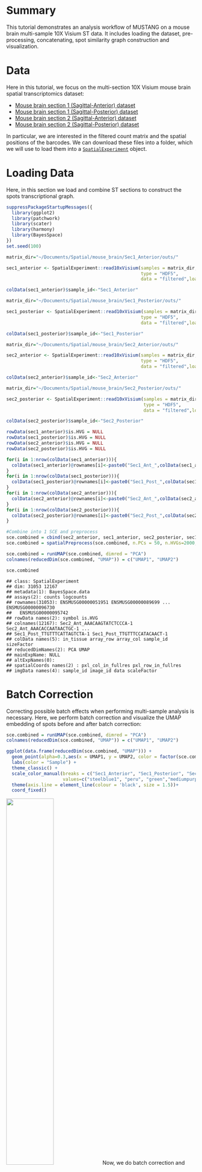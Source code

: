 # Summary

This tutorial demonstrates an analysis workflow of MUSTANG on a mouse brain multi-sample 10X Visium ST data.
It includes loading the dataset, pre-processing, concatenating, spot similarity graph construction and visualization. 

# Data

Here in this tutorial, we focus on the multi-section 10X Visium mouse brain spatial transcriptomics dataset:

- [Mouse brain section 1 (Sagittal-Anterior)
dataset](https://www.10xgenomics.com/resources/datasets/mouse-brain-serial-section-1-sagittal-anterior-1-standard-1-0-0)
- [Mouse brain section 1 (Sagittal-Posterior)
dataset](https://www.10xgenomics.com/resources/datasets/mouse-brain-serial-section-1-sagittal-posterior-1-standard-1-0-0)
- [Mouse brain section 2 (Sagittal-Anterior)
dataset](https://www.10xgenomics.com/resources/datasets/mouse-brain-serial-section-2-sagittal-anterior-1-standard-1-0-0)
- [Mouse brain section 2 (Sagittal-Posterior)
dataset](https://www.10xgenomics.com/resources/datasets/mouse-brain-serial-section-2-sagittal-posterior-1-standard-1-0-0)


In particular, we are interested in the filtered count matrix and the
spatial positions of the barcodes. We can download these files into a
folder, which we will use to load them into a
[`SpatialExperiment`](https://bioconductor.org/packages/release/bioc/html/SpatialExperiment.html)
object.

# Loading Data

Here, in this section we load and combine ST sections to construct the spots transcriptional graph.

``` r
suppressPackageStartupMessages({
  library(ggplot2)
  library(patchwork)
  library(scater)
  library(harmony)
  library(BayesSpace)
})
set.seed(100)

matrix_dir="~/Documents/Spatial/mouse_brain/Sec1_Anterior/outs/"

sec1_anterior <- SpatialExperiment::read10xVisium(samples = matrix_dir,
                                                  type = "HDF5",
                                                  data = "filtered",load = T)

colData(sec1_anterior)$sample_id<-"Sec1_Anterior"

matrix_dir="~/Documents/Spatial/mouse_brain/Sec1_Posterior/outs/"

sec1_posterior <- SpatialExperiment::read10xVisium(samples = matrix_dir,
                                                  type = "HDF5",
                                                  data = "filtered",load = T)

colData(sec1_posterior)$sample_id<-"Sec1_Posterior"

matrix_dir="~/Documents/Spatial/mouse_brain/Sec2_Anterior/outs/"

sec2_anterior <- SpatialExperiment::read10xVisium(samples = matrix_dir,
                                                  type = "HDF5",
                                                  data = "filtered",load = T)

colData(sec2_anterior)$sample_id<-"Sec2_Anterior"

matrix_dir="~/Documents/Spatial/mouse_brain/Sec2_Posterior/outs/"

sec2_posterior <- SpatialExperiment::read10xVisium(samples = matrix_dir,
                                                   type = "HDF5",
                                                   data = "filtered",load = T)

colData(sec2_posterior)$sample_id<-"Sec2_Posterior"

rowData(sec1_anterior)$is.HVG = NULL 
rowData(sec1_posterior)$is.HVG = NULL 
rowData(sec2_anterior)$is.HVG = NULL 
rowData(sec2_posterior)$is.HVG = NULL 

for(i in 1:nrow(colData(sec1_anterior))){
  colData(sec1_anterior)@rownames[i]<-paste0("Sec1_Ant_",colData(sec1_anterior)@rownames[i])
}
for(i in 1:nrow(colData(sec1_posterior))){
  colData(sec1_posterior)@rownames[i]<-paste0("Sec1_Post_",colData(sec1_posterior)@rownames[i])
}
for(i in 1:nrow(colData(sec2_anterior))){
  colData(sec2_anterior)@rownames[i]<-paste0("Sec2_Ant_",colData(sec2_anterior)@rownames[i])
}
for(i in 1:nrow(colData(sec2_posterior))){
  colData(sec2_posterior)@rownames[i]<-paste0("Sec2_Post_",colData(sec2_posterior)@rownames[i])
}

#Combine into 1 SCE and preprocess
sce.combined = cbind(sec2_anterior, sec1_anterior, sec2_posterior, sec1_posterior, deparse.level = 1)
sce.combined = spatialPreprocess(sce.combined, n.PCs = 50, n.HVGs=2000,assay.type="logcounts") #lognormalize, PCA

sce.combined = runUMAP(sce.combined, dimred = "PCA")
colnames(reducedDim(sce.combined, "UMAP")) = c("UMAP1", "UMAP2")

sce.combined

```


    ## class: SpatialExperiment 
    ## dim: 31053 12167  
    ## metadata(1): BayesSpace.data
    ## assays(2): counts logcounts
    ## rownames(31053): ENSMUSG00000051951 ENSMUSG00000089699 ... ENSMUSG00000096730
    ##   ENSMUSG00000095742
    ## rowData names(2): symbol is.HVG
    ## colnames(12167): Sec2_Ant_AAACAAGTATCTCCCA-1 Sec2_Ant_AAACACCAATAACTGC-1 ...
    ## Sec1_Post_TTGTTTCATTAGTCTA-1 Sec1_Post_TTGTTTCCATACAACT-1
    ## colData names(5): in_tissue array_row array_col sample_id sizeFactor
    ## reducedDimNames(2): PCA UMAP
    ## mainExpName: NULL
    ## altExpNames(0):
    ## spatialCoords names(2) : pxl_col_in_fullres pxl_row_in_fullres
    ## imgData names(4): sample_id image_id data scaleFactor

   
# Batch Correction
Correcting possible batch effects when performing multi-sample analysis is necessary. Here, we perform batch correction and visualize the UMAP embedding of spots before and after batch correction:


``` r
sce.combined = runUMAP(sce.combined, dimred = "PCA")
colnames(reducedDim(sce.combined, "UMAP")) = c("UMAP1", "UMAP2")

ggplot(data.frame(reducedDim(sce.combined, "UMAP"))) +
  geom_point(alpha=0.3,aes(x = UMAP1, y = UMAP2, color = factor(sce.combined$sample_id)),size=0.7) +
  labs(color = "Sample") +
  theme_classic() +
  scale_color_manual(breaks = c("Sec1_Anterior", "Sec1_Posterior", "Sec2_Anterior","Sec2_Posterior"),
                     values=c("steelblue1", "peru", "green","mediumpurple"))+
  theme(axis.line = element_line(colour = 'black', size = 1.5))+
  coord_fixed()

```
<img src="https://github.com/namini94/MUSTANG/blob/main/Miscel/Mouse_Brain_Markdown_Figs/MB_NoBatch.png" width="50%" height="50%">
Now, we do batch correction and visualize the umap embedding again:

``` r
colData(sce.combined)$sample_id<-as.factor(colData(sce.combined)$sample_id)

sce.combined = RunHarmony(sce.combined, c("sample_id"), verbose = T)
sce.combined = runUMAP(sce.combined, dimred = "HARMONY", name = "UMAP.HARMONY")
colnames(reducedDim(sce.combined, "UMAP.HARMONY")) = c("UMAP1", "UMAP2")

ggplot(data.frame(reducedDim(sce.combined, "UMAP.HARMONY"))) +
  geom_point(alpha=0.3,aes(x = UMAP1, y = UMAP2, color = factor(sce.combined$sample_id)),size=0.7) +
  labs(color = "Sample") +
  theme_classic()+
  scale_color_manual(breaks = c("Sec1_Anterior", "Sec1_Posterior", "Sec2_Anterior","Sec2_Posterior"),
                     values=c("steelblue1", "peru", "green","mediumpurple"))+
  theme(axis.line = element_line(colour = 'black', size = 1.5))+
  coord_fixed()
```
<img src="https://github.com/namini94/MUSTANG/blob/main/Miscel/Mouse_Brain_Markdown_Figs/MB_wBatchCorrection.png" width="50%" height="50%">

# KNN Graph & Louvain Clustering

``` r
harmony<-data.frame(reducedDim(sce.combined, "HARMONY"))
harmony_umap<-data.frame(reducedDim(sce.combined, "UMAP.HARMONY"))
k <- 50
tempcom <- MERINGUE::getClusters(harmony, k, weight=TRUE, method = igraph::cluster_louvain)

dat <- data.frame("emb1" = harmony_umap$UMAP1,
                  "emb2" = harmony_umap$UMAP2,
                  "Cluster" = tempCom)

plt <- ggplot2::ggplot(data = dat) +
  ggplot2::geom_point(alpha=0.4,ggplot2::aes(x = emb1, y = emb2,
                                             color = Cluster), size = 0.9) +
  
  ggplot2::scale_color_manual(values = rainbow(n = length(levels(tempCom)))) +
  
  ggplot2::labs(title = "",
                x = "UMAP1",
                y = "UMAP2") +
  
  ggplot2::theme_classic() +
  ggplot2::theme(axis.text.x = ggplot2::element_text(color = "black"),
                 axis.text.y = ggplot2::element_text(color = "black"),
                 axis.title.y = ggplot2::element_text(),
                 axis.title.x = ggplot2::element_text(),
                 axis.ticks.x = ggplot2::element_blank(),
                 plot.title = ggplot2::element_text(size=15),
                 legend.text = ggplot2::element_text( colour = "black"),
                 legend.title = ggplot2::element_text( colour = "black", angle = 0, hjust = 0.5),
                 panel.background = ggplot2::element_blank(),
                 plot.background = ggplot2::element_blank(),
                 panel.grid.major.y =  ggplot2::element_blank(),
                 axis.line = ggplot2::element_line(size = 1.5, colour = "black")
                 # legend.position="none"
  ) +
  
  
  ggplot2::coord_fixed()

plt

```
<img src="https://github.com/namini94/MUSTANG/blob/main/Miscel/Mouse_Brain_Markdown_Figs/Louvain_Clusters.png" width="50%" height="50%">

# Spots Transcriptional Graph
Now that we have identified the spots trancriptional clusters, we can construct and store the edges of spots transcriptional graph.

``` r
sample_ID_Sec2Ant<-matrix(0,nrow(colData(sec2_anterior)),1)
for(i in 1:nrow(colData(sec2_anterior))){
  sample_ID_Sec2Ant[i,1]<-c("Sec2_Anterior")
}
sample_ID_Sec1Ant<-matrix(0,nrow(colData(sec1_anterior)),1)
for(i in 1:nrow(colData(sec1_anterior))){
  sample_ID_Sec1Ant[i,1]<-c("Sec1_Anterior")
}
sample_ID_Sec2Post<-matrix(0,nrow(colData(sec2_posterior)),1)
for(i in 1:nrow(colData(sec2_posterior))){
  sample_ID_Sec2Post[i,1]<-c("Sec2_Posterior")
}
sample_ID_Sec1Post<-matrix(0,nrow(colData(sec1_posterior)),1)
for(i in 1:nrow(colData(sec1_posterior))){
  sample_ID_Sec1Post[i,1]<-c("Sec1_Posterior")
}

sample_ID<-rbind(sample_ID_Sec2Ant,sample_ID_Sec1Ant,sample_ID_Sec2Post,sample_ID_Sec1Post)

meta<-cbind(tempcom,sample_ID)

transcrip_edge_num <- 0 
transcrip_adjacency <- matrix(0,3535825,2)
for(i in 1:(nrow(meta)-1)){
  for(j in (i+1):nrow(meta)){
    if((meta[i,1]==meta[j,1]) & (meta[i,2]!=meta[j,2])){
      transcrip_edge_num <- transcrip_edge_num + 1 
      transcrip_adjacency[transcrip_edge_num,1]<-i-1
      transcrip_adjacency[transcrip_edge_num,2]<-j-1
    }
  }
}

```
